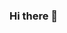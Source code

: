 ### Hi there 👋

<!--
**lydiecherilus/lydiecherilus** is a ✨ _special_ ✨ repository because its `README.md` (this file) appears on your GitHub profile.

Here are some ideas to get you started:

- 🔭 I’m currently working on ...Express Groomer website
- 🌱 I’m currently learning ...Ant Design
- 👯 I’m looking to collaborate on ...Sass Projects
- 🤔 I’m looking for help with ...Mapbox
- 💬 Ask me about ...Python
- 📫 How to reach me: ...LinkedIn (https://www.linkedin.com/in/lydiecherilus/)
- ⚡ Fun fact: ...I'm a great dancer!
-->
